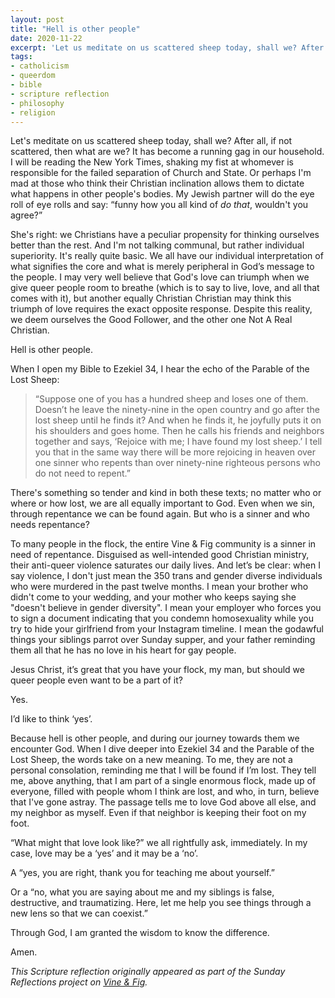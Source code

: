 ```yaml
---
layout: post
title: "Hell is other people"
date: 2020-11-22
excerpt: 'Let us meditate on us scattered sheep today, shall we? After all, if not scattered, then what are we? It has become a running gag in our household. I will be reading the New York Times, shaking my fist at whomever is responsible for the failed separation of Church and State. Or perhaps I am mad at those who think their Christian inclination allows them to dictate what happens in the bodies of other people. My Jewish partner will do the eye roll of eye rolls and say: “funny how you all kind of _do that_.”'
tags:
- catholicism
- queerdom
- bible
- scripture reflection
- philosophy
- religion
---
```

Let's meditate on us scattered sheep today, shall we? After all, if not scattered, then what are we? It has become a running gag in our household. I will be reading the New York Times, shaking my fist at whomever is responsible for the failed separation of Church and State. Or perhaps I'm mad at those who think their Christian inclination allows them to dictate what happens in other people's bodies. My Jewish partner will do the eye roll of eye rolls and say: “funny how you all kind of _do that_, wouldn't you agree?”

She's right: we Christians have a peculiar propensity for thinking ourselves better than the rest. And I'm not talking communal, but rather individual superiority. It's really quite basic. We all have our individual interpretation of what signifies the core and what is merely peripheral in God’s message to the people. I may very well believe that God's love can triumph when we give queer people room to breathe (which is to say to live, love, and all that comes with it), but another equally Christian Christian may think this triumph of love requires the exact opposite response. Despite this reality, we deem ourselves the Good Follower, and the other one Not A Real Christian.

Hell is other people. 

When I open my Bible to Ezekiel 34, I hear the echo of the Parable of the Lost Sheep: 

> “Suppose one of you has a hundred sheep and loses one of them. Doesn’t he leave the ninety-nine in the open country and go after the lost sheep until he finds it? And when he finds it, he joyfully puts it on his shoulders and goes home. Then he calls his friends and neighbors together and says, ‘Rejoice with me; I have found my lost sheep.’ I tell you that in the same way there will be more rejoicing in heaven over one sinner who repents than over ninety-nine righteous persons who do not need to repent.”

There's something so tender and kind in both these texts; no matter who or where or how lost, we are all equally important to God. Even when we sin, through repentance we can be found again. But who is a sinner and who needs repentance? 

To many people in the flock, the entire Vine & Fig community is a sinner in need of repentance. Disguised as well-intended good Christian ministry, their anti-queer violence saturates our daily lives. And let’s be clear: when I say violence, I don't just mean the 350 trans and gender diverse individuals who were murdered in the past twelve months. I mean your brother who didn't come to your wedding, and your mother who keeps saying she "doesn't believe in gender diversity". I mean your employer who forces you to sign a document indicating that you condemn homosexuality while you try to hide your girlfriend from your Instagram timeline. I mean the godawful things your siblings parrot over Sunday supper, and your father reminding them all that he has no love in his heart for gay people. 

Jesus Christ, it’s great that you have your flock, my man, but should we queer people even want to be a part of it? 

Yes.

I’d like to think ‘yes’.

Because hell is other people, and during our journey towards them we encounter God. When I dive deeper into Ezekiel 34 and the Parable of the Lost Sheep, the words take on a new meaning. To me, they are not a personal consolation, reminding me that I will be found if I’m lost. They tell me, above anything, that I am part of a single enormous flock, made up of everyone, filled with people whom I think are lost, and who, in turn, believe that I've gone astray. The passage tells me to love God above all else, and my neighbor as myself. Even if that neighbor is keeping their foot on my foot. 

“What might that love look like?” we all rightfully ask, immediately. In my case, love may be a ‘yes’ and it may be a ‘no’. 

A “yes, you are right, thank you for teaching me about yourself.”

Or a “no, what you are saying about me and my siblings is false, destructive, and traumatizing. Here, let me help you see things through a new lens so that we can coexist.”

Through God, I am granted the wisdom to know the difference.

Amen.

<em>This Scripture reflection originally appeared as part of the Sunday Reflections project on <a href="https://vineandfig.co/blog/the-sunday-project/2020/hell-other-people" target="_blank">Vine & Fig</a>.</em>